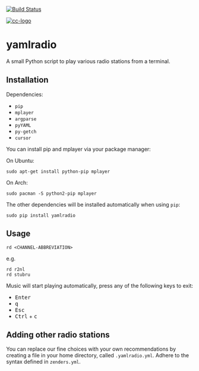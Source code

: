 [![Build Status](https://travis-ci.org/GijsTimmers/radio.svg)](https://travis-ci.org/GijsTimmers/radio)

[![cc-logo](https://licensebuttons.net/l/by-sa/4.0/88x31.png)](https://creativecommons.org/licenses/by-sa/4.0/)


# yamlradio
A small Python script to play various radio stations from a terminal.

## Installation
Dependencies:

- `pip`
- `mplayer`
- `argparse`
- `pyYAML`
- `py-getch`
- `cursor`


You can install pip and mplayer via your package manager:

On Ubuntu:
    
    sudo apt-get install python-pip mplayer

On Arch:
    
    sudo pacman -S python2-pip mplayer
    
The other dependencies will be installed automatically when using `pip`:

    sudo pip install yamlradio

## Usage

    rd <CHANNEL-ABBREVIATION>

e.g.

    rd r2nl
    rd stubru

Music will start playing automatically, press any of the following keys to exit:

- <kbd>Enter</kbd>
- <kbd>q</kbd>
- <kbd>Esc</kbd>
- <kbd>Ctrl</kbd> + <kbd>c</kbd>

## Adding other radio stations
You can replace our fine choices with your own recommendations by creating
a file in your home directory, called `.yamlradio.yml`. Adhere to the syntax
defined in `zenders.yml`.